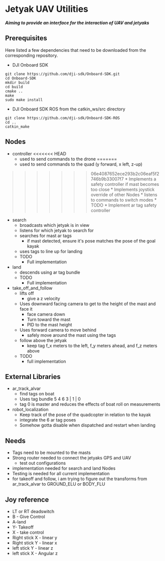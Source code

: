 # Jetyak UAV Utilities

***Aiming to provide an interface for the interaction of UAV and jetyaks***

## Prerequisites
Here listed a few dependencies that need to be downloaded from the corresponding
repository.

* DJI Onboard SDK
```
git clone https://github.com/dji-sdk/Onboard-SDK.git
cd Onboard-SDK
mkdir build
cd build
cmake ..
make
sudo make install
```

* DJI Onboard SDK ROS from the catkin_ws/src directory
```
git clone https://github.com/dji-sdk/Onboard-SDK-ROS
cd ..
catkin_make
```

## Nodes
* controller
<<<<<<< HEAD
	* used to send commands to the drone
=======
	* used to send commands to the quad (y forward, x left, z-up)
>>>>>>> 06e4087652ece293b2c06eaf5f2746b9b33007f7
	* Implements a safety controller if mast becomes too close
	* Implements joystick override of other Nodes
	* listens to commands to switch modes
	* TODO
		* Implement ar tag safety controller
* search
	* broadcasts which jetyak is in view
	* listens for which jetyak to search for
	* searches for mast ar tags
		* if mast detected, ensure it's pose matches the pose of the goal kayak
	* uses tags to line up for landing
	* TODO
		* Full implementation
* land
	* descends using ar tag bundle
	* TODO
		* Full implementation
* take_off_and_follow
	* lifts off
		* give a z velocity
	* Uses downward facing camera to get to the height of the mast and face it
		* face camera down
		* Turn toward the mast
		* PID to the mast height
	* Uses forward camera to move behind
		* safely move around the mast using the tags
	* follow above the jetyak
		* keep tag f_x meters to the left, f_y meters ahead, and f_z meters above
	* TODO
		* full implementation

## External Libraries
* ar_track_alvar
	* find tags on boat
	* Uses tag bundle
			5
		 4 6
			3
			|
			1
			|
			0
	* tag 0 is master and reduces the effects of boat roll on measurements
* robot_localization
	* Keep track of the pose of the quadcopter in relation to the kayak
	* integrate the 6 ar tag poses
	* Somehow gotta disable when dispatched and restart when landing

## Needs
* Tags need to be mounted to the masts
* Strong router needed to connect the jetyaks GPS and UAV
	* test out configurations
* implementation needed for search and land Nodes
* Testing is needed for all current implementation
* for takeoff and follow, i am trying to figure out the transforms from ar_track_alvar to GROUND_ELU or BODY_FLU

## Joy reference
* LT or RT deadswitch
* B - Give Control
* A-land
* Y- Takeoff
* X - take control
* Right stick X - linear y
* Right stick Y - linear x
* left stick Y - linear z
* left stick X - Angular z
